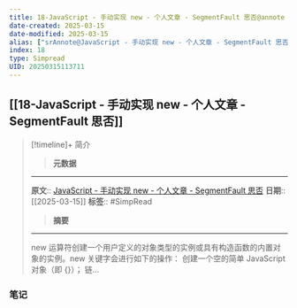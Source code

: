 ```yaml
---
title: 18-JavaScript - 手动实现 new - 个人文章 - SegmentFault 思否@annote
date-created: 2025-03-15
date-modified: 2025-03-15
alias: ["srAnnote@JavaScript - 手动实现 new - 个人文章 - SegmentFault 思否"]
index: 18
type: Simpread
UID: 20250315113711
---
```


## [[18-JavaScript - 手动实现 new - 个人文章 - SegmentFault 思否]]

> [!timeline]+ 简介
>
> > **元数据**
>
> ---
> **原文**:: [JavaScript - 手动实现 new - 个人文章 - SegmentFault 思否](https://segmentfault.com/a/1190000020420469)
> **日期**:: [[2025-03-15]]
> **标签**:: #SimpRead
>
> > **摘要**
>
> ---
> new 运算符创建一个用户定义的对象类型的实例或具有构造函数的内置对象的实例。new 关键字会进行如下的操作： 创建一个空的简单 JavaScript 对象（即 {}）； 链…

### 笔记
